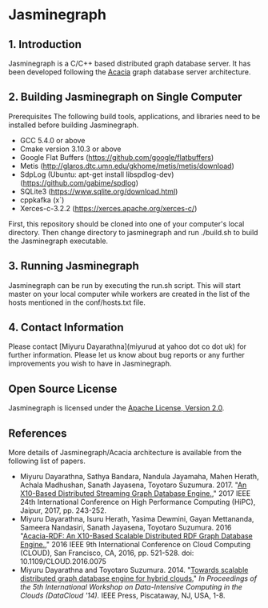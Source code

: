 # Jasminegraph

## 1. Introduction
Jasminegraph is a C/C++ based distributed graph database server. It has been developed following the [Acacia](https://github.com/miyurud/Acacia) graph database server architecture.

## 2. Building Jasminegraph on Single Computer
Prerequisites
The following build tools, applications, and libraries need to be installed before building Jasminegraph.
- GCC 5.4.0 or above
- Cmake version 3.10.3 or above
- Google Flat Buffers (https://github.com/google/flatbuffers)
- Metis (http://glaros.dtc.umn.edu/gkhome/metis/metis/download)
- SdpLog (Ubuntu: apt-get install libspdlog-dev) (https://github.com/gabime/spdlog)
- SQLite3 (https://www.sqlite.org/download.html)
- cppkafka (x`)
- Xerces-c-3.2.2 (https://xerces.apache.org/xerces-c/)

First, this repository should be cloned into one of your computer's local directory. Then change directory to jasminegraph and run ./build.sh to build the Jasminegraph executable.

## 3. Running Jasminegraph
Jasminegraph can be run by executing the run.sh script. This will start master on your local computer while workers are created in the list of the hosts mentioned in the conf/hosts.txt file.

## 4. Contact Information

Please contact [Miyuru Dayarathna](miyurud at yahoo dot co dot uk) for further information. Please let us know about bug reports or any further improvements you wish to have in Jasminegraph.

## Open Source License
Jasminegraph is licensed under the [Apache License, Version 2.0](http://www.apache.org/licenses/LICENSE-2.0).

## References
More details of Jasminegraph/Acacia architecture is available from the following list of papers.

- Miyuru Dayarathna, Sathya Bandara, Nandula Jayamaha, Mahen Herath, Achala Madhushan, Sanath Jayasena, Toyotaro Suzumura. 2017. "[An X10-Based Distributed Streaming Graph Database Engine.](https://doi.org/10.1109/HiPC.2017.00036)," 2017 IEEE 24th International Conference on High Performance Computing (HiPC), Jaipur, 2017, pp. 243-252.
- Miyuru Dayarathna, Isuru Herath, Yasima Dewmini, Gayan Mettananda, Sameera Nandasiri, Sanath Jayasena, Toyotaro Suzumura. 2016 "[Acacia-RDF: An X10-Based Scalable Distributed RDF Graph Database Engine.](https://doi.org/10.1109/CLOUD.2016.0075)," 2016 IEEE 9th International Conference on Cloud Computing (CLOUD), San Francisco, CA, 2016, pp. 521-528.
doi: 10.1109/CLOUD.2016.0075
- Miyuru Dayarathna and Toyotaro Suzumura. 2014. "[Towards scalable distributed graph database engine for hybrid clouds.](http://dx.doi.org/10.1109/DataCloud.2014.9)" *In Proceedings of the 5th International Workshop on Data-Intensive Computing in the Clouds (DataCloud '14).* IEEE Press, Piscataway, NJ, USA, 1-8.

